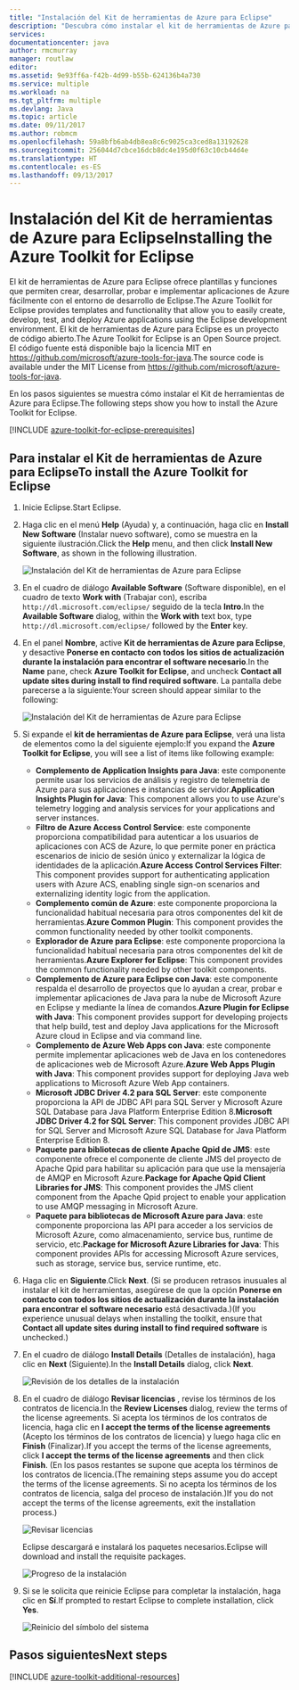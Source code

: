 ```yaml
---
title: "Instalación del Kit de herramientas de Azure para Eclipse"
description: "Descubra cómo instalar el kit de herramientas de Azure para Eclipse."
services: 
documentationcenter: java
author: rmcmurray
manager: routlaw
editor: 
ms.assetid: 9e93ff6a-f42b-4d99-b55b-624136b4a730
ms.service: multiple
ms.workload: na
ms.tgt_pltfrm: multiple
ms.devlang: Java
ms.topic: article
ms.date: 09/11/2017
ms.author: robmcm
ms.openlocfilehash: 59a8bfb6ab4db8ea8c6c9025ca3ced8a13192628
ms.sourcegitcommit: 256044d7cbce16dcb8dc4e195d0f63c10cb44d4e
ms.translationtype: HT
ms.contentlocale: es-ES
ms.lasthandoff: 09/13/2017
---
```

# <a name="installing-the-azure-toolkit-for-eclipse"></a><span data-ttu-id="d90d1-103">Instalación del Kit de herramientas de Azure para Eclipse</span><span class="sxs-lookup"><span data-stu-id="d90d1-103">Installing the Azure Toolkit for Eclipse</span></span>

<span data-ttu-id="d90d1-104">El kit de herramientas de Azure para Eclipse ofrece plantillas y funciones que permiten crear, desarrollar, probar e implementar aplicaciones de Azure fácilmente con el entorno de desarrollo de Eclipse.</span><span class="sxs-lookup"><span data-stu-id="d90d1-104">The Azure Toolkit for Eclipse provides templates and functionality that allow you to easily create, develop, test, and deploy Azure applications using the Eclipse development environment.</span></span> <span data-ttu-id="d90d1-105">El kit de herramientas de Azure para Eclipse es un proyecto de código abierto.</span><span class="sxs-lookup"><span data-stu-id="d90d1-105">The Azure Toolkit for Eclipse is an Open Source project.</span></span> <span data-ttu-id="d90d1-106">El código fuente está disponible bajo la licencia MIT en <https://github.com/microsoft/azure-tools-for-java>.</span><span class="sxs-lookup"><span data-stu-id="d90d1-106">The source code is available under the MIT License from <https://github.com/microsoft/azure-tools-for-java>.</span></span>

<span data-ttu-id="d90d1-107">En los pasos siguientes se muestra cómo instalar el Kit de herramientas de Azure para Eclipse.</span><span class="sxs-lookup"><span data-stu-id="d90d1-107">The following steps show you how to install the Azure Toolkit for Eclipse.</span></span>

[!INCLUDE [azure-toolkit-for-eclipse-prerequisites](../includes/azure-toolkit-for-eclipse-prerequisites.md)]

## <a name="to-install-the-azure-toolkit-for-eclipse"></a><span data-ttu-id="d90d1-108">Para instalar el Kit de herramientas de Azure para Eclipse</span><span class="sxs-lookup"><span data-stu-id="d90d1-108">To install the Azure Toolkit for Eclipse</span></span>

1. <span data-ttu-id="d90d1-109">Inicie Eclipse.</span><span class="sxs-lookup"><span data-stu-id="d90d1-109">Start Eclipse.</span></span>

1. <span data-ttu-id="d90d1-110">Haga clic en el menú **Help** (Ayuda) y, a continuación, haga clic en **Install New Software** (Instalar nuevo software), como se muestra en la siguiente ilustración.</span><span class="sxs-lookup"><span data-stu-id="d90d1-110">Click the **Help** menu, and then click **Install New Software**, as shown in the following illustration.</span></span>
   
   ![Instalación del Kit de herramientas de Azure para Eclipse][01]

1. <span data-ttu-id="d90d1-112">En el cuadro de diálogo **Available Software** (Software disponible), en el cuadro de texto **Work with** (Trabajar con), escriba `http://dl.microsoft.com/eclipse/` seguido de la tecla **Intro**.</span><span class="sxs-lookup"><span data-stu-id="d90d1-112">In the **Available Software** dialog, within the **Work with** text box, type `http://dl.microsoft.com/eclipse/` followed by the **Enter** key.</span></span>

1. <span data-ttu-id="d90d1-113">En el panel **Nombre**, active **Kit de herramientas de Azure para Eclipse**, y desactive **Ponerse en contacto con todos los sitios de actualización durante la instalación para encontrar el software necesario**.</span><span class="sxs-lookup"><span data-stu-id="d90d1-113">In the **Name** pane, check **Azure Toolkit for Eclipse**, and uncheck **Contact all update sites during install to find required software**.</span></span> <span data-ttu-id="d90d1-114">La pantalla debe parecerse a la siguiente:</span><span class="sxs-lookup"><span data-stu-id="d90d1-114">Your screen should appear similar to the following:</span></span>
   
   ![Instalación del Kit de herramientas de Azure para Eclipse][02]

1. <span data-ttu-id="d90d1-116">Si expande el **kit de herramientas de Azure para Eclipse**, verá una lista de elementos como la del siguiente ejemplo:</span><span class="sxs-lookup"><span data-stu-id="d90d1-116">If you expand the **Azure Toolkit for Eclipse**, you will see a list of items like following example:</span></span>
   
   * <span data-ttu-id="d90d1-117">**Complemento de Application Insights para Java**: este componente permite usar los servicios de análisis y registro de telemetría de Azure para sus aplicaciones e instancias de servidor.</span><span class="sxs-lookup"><span data-stu-id="d90d1-117">**Application Insights Plugin for Java**: This component allows you to use Azure's telemetry logging and analysis services for your applications and server instances.</span></span>
   * <span data-ttu-id="d90d1-118">**Filtro de Azure Access Control Service**: este componente proporciona compatibilidad para autenticar a los usuarios de aplicaciones con ACS de Azure, lo que permite poner en práctica escenarios de inicio de sesión único y externalizar la lógica de identidades de la aplicación.</span><span class="sxs-lookup"><span data-stu-id="d90d1-118">**Azure Access Control Services Filter**: This component provides support for authenticating application users with Azure ACS, enabling single sign-on scenarios and externalizing identity logic from the application.</span></span>
   * <span data-ttu-id="d90d1-119">**Complemento común de Azure**: este componente proporciona la funcionalidad habitual necesaria para otros componentes del kit de herramientas.</span><span class="sxs-lookup"><span data-stu-id="d90d1-119">**Azure Common Plugin**: This component provides the common functionality needed by other toolkit components.</span></span>
   * <span data-ttu-id="d90d1-120">**Explorador de Azure para Eclipse**: este componente proporciona la funcionalidad habitual necesaria para otros componentes del kit de herramientas.</span><span class="sxs-lookup"><span data-stu-id="d90d1-120">**Azure Explorer for Eclipse**: This component provides the common functionality needed by other toolkit components.</span></span>
   * <span data-ttu-id="d90d1-121">**Complemento de Azure para Eclipse con Java**: este componente respalda el desarrollo de proyectos que lo ayudan a crear, probar e implementar aplicaciones de Java para la nube de Microsoft Azure en Eclipse y mediante la línea de comandos.</span><span class="sxs-lookup"><span data-stu-id="d90d1-121">**Azure Plugin for Eclipse with Java**: This component provides support for developing projects that help build, test and deploy Java applications for the Microsoft Azure cloud in Eclipse and via command line.</span></span>
   * <span data-ttu-id="d90d1-122">**Complemento de Azure Web Apps con Java**: este componente permite implementar aplicaciones web de Java en los contenedores de aplicaciones web de Microsoft Azure.</span><span class="sxs-lookup"><span data-stu-id="d90d1-122">**Azure Web Apps Plugin with Java**: This component provides support for deploying Java web applications to Microsoft Azure Web App containers.</span></span>
   * <span data-ttu-id="d90d1-123">**Microsoft JDBC Driver 4.2 para SQL Server**: este componente proporciona la API de JDBC API para SQL Server y Microsoft Azure SQL Database para Java Platform Enterprise Edition 8.</span><span class="sxs-lookup"><span data-stu-id="d90d1-123">**Microsoft JDBC Driver 4.2 for SQL Server**: This component provides JDBC API for SQL Server and Microsoft Azure SQL Database for Java Platform Enterprise Edition 8.</span></span>
   * <span data-ttu-id="d90d1-124">**Paquete para bibliotecas de cliente Apache Qpid de JMS**: este componente ofrece el componente de cliente JMS del proyecto de Apache Qpid para habilitar su aplicación para que use la mensajería de AMQP en Microsoft Azure.</span><span class="sxs-lookup"><span data-stu-id="d90d1-124">**Package for Apache Qpid Client Libraries for JMS**: This component provides the JMS client component from the Apache Qpid project to enable your application to use AMQP messaging in Microsoft Azure.</span></span>
   * <span data-ttu-id="d90d1-125">**Paquete para bibliotecas de Microsoft Azure para Java**: este componente proporciona las API para acceder a los servicios de Microsoft Azure, como almacenamiento, service bus, runtime de servicio, etc.</span><span class="sxs-lookup"><span data-stu-id="d90d1-125">**Package for Microsoft Azure Libraries for Java**: This component provides APIs for accessing Microsoft Azure services, such as storage, service bus, service runtime, etc.</span></span>

1. <span data-ttu-id="d90d1-126">Haga clic en **Siguiente**.</span><span class="sxs-lookup"><span data-stu-id="d90d1-126">Click **Next**.</span></span> <span data-ttu-id="d90d1-127">(Si se producen retrasos inusuales al instalar el kit de herramientas, asegúrese de que la opción **Ponerse en contacto con todos los sitios de actualización durante la instalación para encontrar el software necesario** está desactivada.)</span><span class="sxs-lookup"><span data-stu-id="d90d1-127">(If you experience unusual delays when installing the toolkit, ensure that **Contact all update sites during install to find required software** is unchecked.)</span></span>

1. <span data-ttu-id="d90d1-128">En el cuadro de diálogo **Install Details** (Detalles de instalación), haga clic en **Next** (Siguiente).</span><span class="sxs-lookup"><span data-stu-id="d90d1-128">In the **Install Details** dialog, click **Next**.</span></span>
   
   ![Revisión de los detalles de la instalación][03]

1. <span data-ttu-id="d90d1-130">En el cuadro de diálogo **Revisar licencias** , revise los términos de los contratos de licencia.</span><span class="sxs-lookup"><span data-stu-id="d90d1-130">In the **Review Licenses** dialog, review the terms of the license agreements.</span></span> <span data-ttu-id="d90d1-131">Si acepta los términos de los contratos de licencia, haga clic en **I accept the terms of the license agreements** (Acepto los términos de los contratos de licencia) y luego haga clic en **Finish** (Finalizar).</span><span class="sxs-lookup"><span data-stu-id="d90d1-131">If you accept the terms of the license agreements, click **I accept the terms of the license agreements** and then click **Finish**.</span></span> <span data-ttu-id="d90d1-132">(En los pasos restantes se supone que acepta los términos de los contratos de licencia.</span><span class="sxs-lookup"><span data-stu-id="d90d1-132">(The remaining steps assume you do accept the terms of the license agreements.</span></span> <span data-ttu-id="d90d1-133">Si no acepta los términos de los contratos de licencia, salga del proceso de instalación.)</span><span class="sxs-lookup"><span data-stu-id="d90d1-133">If you do not accept the terms of the license agreements, exit the installation process.)</span></span>
   
   ![Revisar licencias][04]
   
   <span data-ttu-id="d90d1-135">Eclipse descargará e instalará los paquetes necesarios.</span><span class="sxs-lookup"><span data-stu-id="d90d1-135">Eclipse will download and install the requisite packages.</span></span>
   
   ![Progreso de la instalación][05]

1. <span data-ttu-id="d90d1-137">Si se le solicita que reinicie Eclipse para completar la instalación, haga clic en **Sí**.</span><span class="sxs-lookup"><span data-stu-id="d90d1-137">If prompted to restart Eclipse to complete installation, click **Yes**.</span></span>
   
   ![Reinicio del símbolo del sistema][06]

## <a name="next-steps"></a><span data-ttu-id="d90d1-139">Pasos siguientes</span><span class="sxs-lookup"><span data-stu-id="d90d1-139">Next steps</span></span>

[!INCLUDE [azure-toolkit-additional-resources](../includes/azure-toolkit-additional-resources.md)]

<!-- URL List -->

<!-- Legacy MSDN URL = https://msdn.microsoft.com/library/azure/hh690946.aspx -->

<!-- IMG List -->

[01]: media/azure-toolkit-for-eclipse-installation/eclipse-installation-01.png
[02]: media/azure-toolkit-for-eclipse-installation/eclipse-installation-02.png
[03]: media/azure-toolkit-for-eclipse-installation/eclipse-installation-03.png
[04]: media/azure-toolkit-for-eclipse-installation/eclipse-installation-04.png
[05]: media/azure-toolkit-for-eclipse-installation/eclipse-installation-05.png
[06]: media/azure-toolkit-for-eclipse-installation/eclipse-installation-06.png
